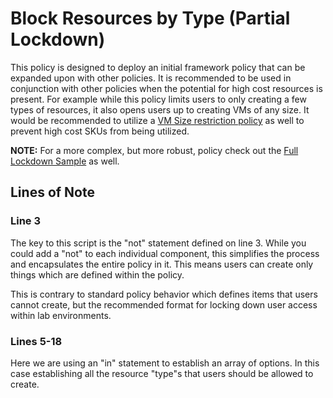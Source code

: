 # Block Resources by Type (Partial Lockdown)
This policy is designed to deploy an initial framework policy that can be expanded upon with other policies. It is recommended to be used in conjunction with other policies when the potential for high cost resources is present. For example while this policy limits users to only creating a few types of resources, it also opens users up to creating VMs of any size. It would be recommended to utilize a [VM Size restriction policy](../Limit%20to%20Specific%20VM%20Sizes) as well to prevent high cost SKUs from being utilized.

**NOTE:** For a more complex, but more robust, policy check out the [Full Lockdown Sample](../Block%20Resources%20by%20Type%20and%20SKU%20(Full%20Lockdown)) as well.

## Lines of Note

### Line 3
The key to this script is the "not" statement defined on line 3. While you could add a "not" to each individual component, this simplifies the process and encapsulates the entire policy in it. This means users can create only things which are defined within the policy.

This is contrary to standard policy behavior which defines items that users cannot create, but the recommended format for locking down user access within lab environments.

### Lines 5-18

Here we are using an "in" statement to establish an array of options. In this case establishing all the resource "type"s that users should be allowed to create.
